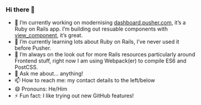 ### Hi there 👋

<!--
**jonheslop/jonheslop** is a ✨ _special_ ✨ repository because its `README.md` (this file) appears on your GitHub profile.
-->

- 🔭 I’m currently working on modernising [dashboard.pusher.com], it’s a Ruby on Rails app. I’m building out resuable components with [view_component], it’s great. 
- 🌱 I’m currently learning lots about Ruby on Rails, I’ve never used it before Pusher.
- 🤔 I’m always on the look out for more Rails resources particularly around Frontend stuff, right now I am using Webpack(er) to compile ES6 and PostCSS.
- 💬 Ask me about… anything!
- 📫 How to reach me: my contact details to the left/below
- 😄 Pronouns: He/Him
- ⚡ Fun fact: I like trying out new GitHub features!

[view_component]:https://github.com/github/view_component
[dashboard.pusher.com]:https://dashboard.pusher.com
